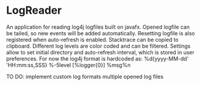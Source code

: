 # LogReader
An application for reading log4j logfiles built on javafx.
Opened logfile can be tailed, so new events will be added automatically.
Resetting logfile is also registered when auto-refresh is enabled.
Stacktrace can be copied to clipboard.
Different log levels are color coded and can be filtered.
Settings allow to set initial directory and auto-refresh interval, which is stored in user preferences.
For now the log4j format is hardcoded as: %d{yyyy-MM-dd' 'HH:mm:ss,SSS} %-5level [%logger{0}] %msg%n

TO DO:
  implement custom log formats
  multiple opened log files
